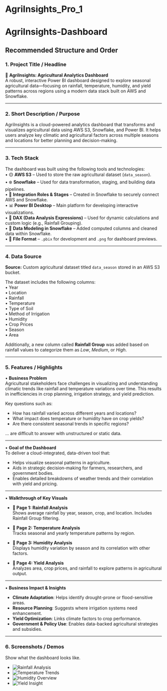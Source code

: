 # AgriInsights_Pro_1
# AgriInsights-Dashboard

## Recommended Structure and Order

### 1. Project Title / Headline  
🌾 **AgriInsights: Agricultural Analytics Dashboard**  
A robust, interactive Power BI dashboard designed to explore seasonal agricultural data—focusing on rainfall, temperature, humidity, and yield patterns across regions using a modern data stack built on AWS and Snowflake.

---

### 2. Short Description / Purpose  
AgriInsights is a cloud-powered analytics dashboard that transforms and visualizes agricultural data using AWS S3, Snowflake, and Power BI. It helps users analyze key climatic and agricultural factors across multiple seasons and locations for better planning and decision-making.

---

### 3. Tech Stack  
The dashboard was built using the following tools and technologies:<br>
• 🟡 **AWS S3** – Used to store the raw agricultural dataset (`data_season`).<br>
• ❄️ **Snowflake** – Used for data transformation, staging, and building data pipelines.<br>
• 🔐 **Integration Roles & Stages** – Created in Snowflake to securely connect AWS and Snowflake.<br>
• 📊 **Power BI Desktop** – Main platform for developing interactive visualizations.<br>
• 🧠 **DAX (Data Analysis Expressions)** – Used for dynamic calculations and custom logic (e.g., Rainfall Grouping).<br>
• 📝 **Data Modeling in Snowflake** – Added computed columns and cleaned data within Snowflake.<br>
• 📁 **File Format** – `.pbix` for development and `.png` for dashboard previews.

---

### 4. Data Source  
**Source:** Custom agricultural dataset titled `data_season` stored in an AWS S3 bucket.

The dataset includes the following columns:<br>
• Year<br>
• Location<br>
• Rainfall<br>
• Temperature<br>
• Type of Soil<br>
• Method of Irrigation<br>
• Humidity<br>
• Crop Prices<br>
• Season<br>
• Area<br>

Additionally, a new column called **Rainfall Group** was added based on rainfall values to categorize them as *Low*, *Medium*, or *High*.

---

### 5. Features / Highlights  

• **Business Problem**  
Agricultural stakeholders face challenges in visualizing and understanding climatic trends like rainfall and temperature variations over time. This results in inefficiencies in crop planning, irrigation strategy, and yield prediction.

Key questions such as:  
- How has rainfall varied across different years and locations?  
- What impact does temperature or humidity have on crop yields?  
- Are there consistent seasonal trends in specific regions?  

… are difficult to answer with unstructured or static data.

---

• **Goal of the Dashboard**  
To deliver a cloud-integrated, data-driven tool that:  
- Helps visualize seasonal patterns in agriculture.  
- Aids in strategic decision-making for farmers, researchers, and government bodies.  
- Enables detailed breakdowns of weather trends and their correlation with yield and pricing.

---

• **Walkthrough of Key Visuals**  
- **📄 Page 1: Rainfall Analysis**  
  Shows average rainfall by year, season, crop, and location. Includes Rainfall Group filtering.

- **📄 Page 2: Temperature Analysis**  
  Tracks seasonal and yearly temperature patterns by region.

- **📄 Page 3: Humidity Analysis**  
  Displays humidity variation by season and its correlation with other factors.

- **📄 Page 4: Yield Analysis**  
  Analyzes area, crop prices, and rainfall to explore patterns in agricultural output.

---

• **Business Impact & Insights**  
- **Climate Adaptation**: Helps identify drought-prone or flood-sensitive areas.  
- **Resource Planning**: Suggests where irrigation systems need enhancement.  
- **Yield Optimization**: Links climate factors to crop performance.  
- **Government & Policy Use**: Enables data-backed agricultural strategies and subsidies.

---

### 6. Screenshots / Demos  
Show what the dashboard looks like.  
- ![Rainfall Analysis](https://github.com/yourusername/repo/assets/rainfall_analysis.png)  
- ![Temperature Trends](https://github.com/yourusername/repo/assets/temperature_analysis.png)  
- ![Humidity Overview](https://github.com/yourusername/repo/assets/humidity_analysis.png)  
- ![Yield Insight](https://github.com/yourusername/repo/assets/yield_analysis.png)
